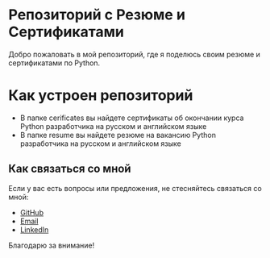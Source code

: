 # Репозиторий с Резюме и Сертификатами

Добро пожаловать в мой репозиторий, где я поделюсь своим резюме и сертификатами по Python.

# Как устроен репозиторий

- В папке cerificates вы найдете сертификаты об окончании курса Python разработчика на русском и английском языке
- В папке resume вы найдете резюме на вакансию Python разработчика на русском и английском языке

## Как связаться со мной

Если у вас есть вопросы или предложения, не стесняйтесь связаться со мной:

- [GitHub](https://github.com/GrigoriyKruchinin)
- [Email](gkruchinin75@gmail.com)
- [LinkedIn](https://www.linkedin.com/in/grigoriy-kruchinin/)

Благодарю за внимание!

